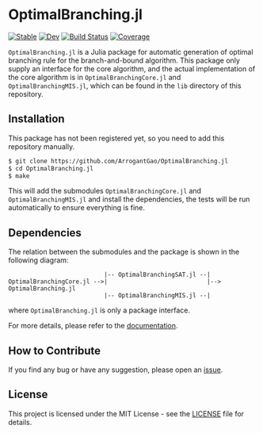 # OptimalBranching.jl

[![Stable](https://img.shields.io/badge/docs-stable-blue.svg)](https://ArrogantGao.github.io/OptimalBranching.jl/stable/)
[![Dev](https://img.shields.io/badge/docs-dev-blue.svg)](https://ArrogantGao.github.io/OptimalBranching.jl/dev/)
[![Build Status](https://github.com/ArrogantGao/OptimalBranching.jl/actions/workflows/CI.yml/badge.svg?branch=main)](https://github.com/ArrogantGao/OptimalBranching.jl/actions/workflows/CI.yml?query=branch%3Amain)
[![Coverage](https://codecov.io/gh/ArrogantGao/OptimalBranching.jl/branch/main/graph/badge.svg)](https://codecov.io/gh/ArrogantGao/OptimalBranching.jl)


`OptimalBranching.jl` is a Julia package for automatic generation of optimal branching rule for the branch-and-bound algorithm.
This package only supply an interface for the core algorithm, and the actual implementation of the core algorithm is in `OptimalBranchingCore.jl` and `OptimalBranchingMIS.jl`, which can be found in the `lib` directory of this repository.

## Installation

This package has not been registered yet, so you need to add this repository manually.

```bash
$ git clone https://github.com/ArrogantGao/OptimalBranching.jl
$ cd OptimalBranching.jl
$ make
```

This will add the submodules `OptimalBranchingCore.jl` and `OptimalBranchingMIS.jl` and install the dependencies, the tests will be run automatically to ensure everything is fine.

## Dependencies

The relation between the submodules and the package is shown in the following diagram:
```
                           |-- OptimalBranchingSAT.jl --|
OptimalBranchingCore.jl -->|                            |--> OptimalBranching.jl
                           |-- OptimalBranchingMIS.jl --|
```
where `OptimalBranching.jl` is only a package interface.

For more details, please refer to the [documentation](https://ArrogantGao.github.io/OptimalBranching.jl/dev/).

## How to Contribute

If you find any bug or have any suggestion, please open an [issue](https://github.com/ArrogantGao/OptimalBranching.jl/issues).

## License

This project is licensed under the MIT License - see the [LICENSE](LICENSE) file for details.

